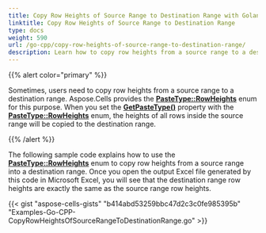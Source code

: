 ```yaml
---
title: Copy Row Heights of Source Range to Destination Range with Golang via C++
linktitle: Copy Row Heights of Source Range to Destination Range
type: docs
weight: 590
url: /go-cpp/copy-row-heights-of-source-range-to-destination-range/
description: Learn how to copy row heights from a source range to a destination range using Aspose.Cells for C++.
---
```


{{% alert color="primary" %}}

Sometimes, users need to copy row heights from a source range to a destination range. Aspose.Cells provides the [**PasteType::RowHeights**](https://reference.aspose.com/cells/go-cpp/pastetype/) enum for this purpose. When you set the [**GetPasteType()**](https://reference.aspose.com/cells/cpp/aspose.cells/pasteoptions/getpastetype/) property with the [**PasteType::RowHeights**](https://reference.aspose.com/cells/go-cpp/pastetype/) enum, the heights of all rows inside the source range will be copied to the destination range.

{{% /alert %}}

The following sample code explains how to use the [**PasteType::RowHeights**](https://reference.aspose.com/cells/go-cpp/pastetype/) enum to copy row heights from a source range into a destination range. Once you open the output Excel file generated by this code in Microsoft Excel, you will see that the destination range row heights are exactly the same as the source range row heights.

{{< gist "aspose-cells-gists" "b414abd53259bbc47d2c3c0fe985395b" "Examples-Go-CPP-CopyRowHeightsOfSourceRangeToDestinationRange.go" >}}